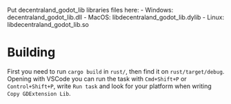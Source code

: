 Put decentraland_godot_lib libraries files here:
	- Windows: decentraland_godot_lib.dll
	- MacOS: libdecentraland_godot_lib.dylib
	- Linux: libdecentraland_godot_lib.so

# Building
First you need to run `cargo build` in `rust/`, then find it on `rust/target/debug`.
Opening with VSCode you can run the task with `Cmd+Shift+P` or `Control+Shift+P`, write `Run task` and look for your platform when writing `Copy GDExtension Lib`.

